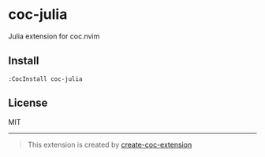 # coc-julia

Julia extension for coc.nvim

## Install

`:CocInstall coc-julia`

## License

MIT

---

> This extension is created by [create-coc-extension](https://github.com/fannheyward/create-coc-extension)
